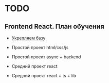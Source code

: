 # TODO
## Frontend React. План обучения
- [Укрепляем базу](sections/frontend-base/index.md)



- Простой проект html/css/js
- Простой проект async + backend
- Средний проект react
- Средний проект react + ts + lib